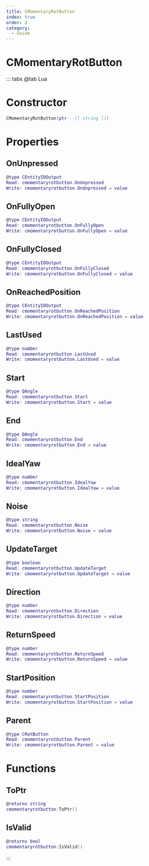 ```yaml
---
title: CMomentaryRotButton
index: true
order: 2
category:
  - Guide
---
```


# CMomentaryRotButton

::: tabs
@tab Lua
# Constructor
```lua
CMomentaryRotButton(ptr --[[ string ]])
```
# Properties
## OnUnpressed 
```lua
@type CEntityIOOutput
Read: cmomentaryrotbutton.OnUnpressed
Write: cmomentaryrotbutton.OnUnpressed = value
```
## OnFullyOpen 
```lua
@type CEntityIOOutput
Read: cmomentaryrotbutton.OnFullyOpen
Write: cmomentaryrotbutton.OnFullyOpen = value
```
## OnFullyClosed 
```lua
@type CEntityIOOutput
Read: cmomentaryrotbutton.OnFullyClosed
Write: cmomentaryrotbutton.OnFullyClosed = value
```
## OnReachedPosition 
```lua
@type CEntityIOOutput
Read: cmomentaryrotbutton.OnReachedPosition
Write: cmomentaryrotbutton.OnReachedPosition = value
```
## LastUsed 
```lua
@type number
Read: cmomentaryrotbutton.LastUsed
Write: cmomentaryrotbutton.LastUsed = value
```
## Start 
```lua
@type QAngle
Read: cmomentaryrotbutton.Start
Write: cmomentaryrotbutton.Start = value
```
## End 
```lua
@type QAngle
Read: cmomentaryrotbutton.End
Write: cmomentaryrotbutton.End = value
```
## IdealYaw 
```lua
@type number
Read: cmomentaryrotbutton.IdealYaw
Write: cmomentaryrotbutton.IdealYaw = value
```
## Noise 
```lua
@type string
Read: cmomentaryrotbutton.Noise
Write: cmomentaryrotbutton.Noise = value
```
## UpdateTarget 
```lua
@type boolean
Read: cmomentaryrotbutton.UpdateTarget
Write: cmomentaryrotbutton.UpdateTarget = value
```
## Direction 
```lua
@type number
Read: cmomentaryrotbutton.Direction
Write: cmomentaryrotbutton.Direction = value
```
## ReturnSpeed 
```lua
@type number
Read: cmomentaryrotbutton.ReturnSpeed
Write: cmomentaryrotbutton.ReturnSpeed = value
```
## StartPosition 
```lua
@type number
Read: cmomentaryrotbutton.StartPosition
Write: cmomentaryrotbutton.StartPosition = value
```
## Parent 
```lua
@type CRotButton
Read: cmomentaryrotbutton.Parent
Write: cmomentaryrotbutton.Parent = value
```
# Functions
## ToPtr
```lua
@returns string
cmomentaryrotbutton:ToPtr()
```
## IsValid
```lua
@returns bool
cmomentaryrotbutton:IsValid()
```

:::